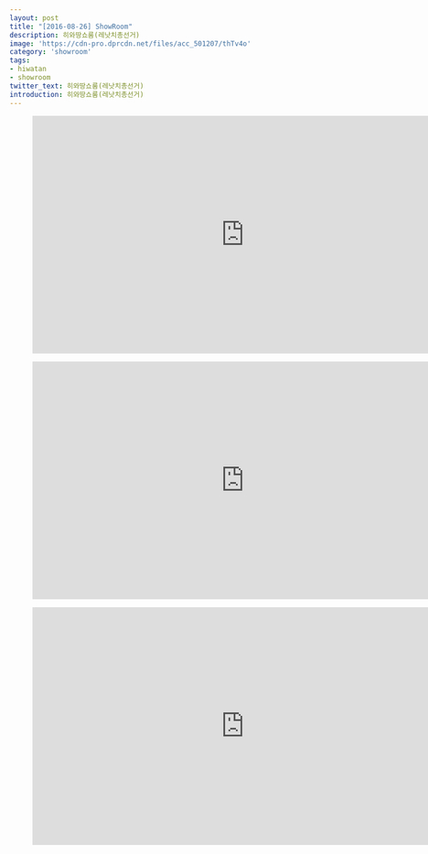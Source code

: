 ```yaml
---
layout: post
title: "[2016-08-26] ShowRoom"
description: 히와땅쇼룸(레낫치총선거)
image: 'https://cdn-pro.dprcdn.net/files/acc_501207/thTv4o'
category: 'showroom'
tags:
- hiwatan
- showroom
twitter_text: 히와땅쇼룸(레낫치총선거)
introduction: 히와땅쇼룸(레낫치총선거)
---
```

<figure class="video_container">
<iframe width="740" height="416" src="https://serviceapi.nmv.naver.com/flash/convertIframeTag.nhn?vid=8AA4B54CD5BDA9AF2344CCCFA74DACB84C21&outKey=V123d60b52626f487e80bf6cff91b91f7aaecb783200f2790b6edf6cff91b91f7aaec" frameborder="no" scrolling="no" webkitallowfullscreen mozallowfullscreen allowfullscreen></iframe>
</figure>

<figure class="video_container">
<iframe width="740" height="416" src="https://serviceapi.nmv.naver.com/flash/convertIframeTag.nhn?vid=53C6ED7654AD2DFD02FC4DCD3711667D3395&outKey=V1245610389ffb10fa5f6936d5ee642c60ab347679c901a5d827e936d5ee642c60ab3" frameborder="no" scrolling="no" webkitallowfullscreen mozallowfullscreen allowfullscreen></iframe>
</figure>

<figure class="video_container">
<iframe width="740" height="416" src="https://serviceapi.nmv.naver.com/flash/convertIframeTag.nhn?vid=955E93FC280418A97A366ADFD10800810E81&outKey=V1210c4f2a3ad780f639c96cd41d4404d918906679a5caad63ba396cd41d4404d9189" frameborder="no" scrolling="no" webkitallowfullscreen mozallowfullscreen allowfullscreen></iframe>
</figure>
